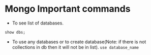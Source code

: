 # Mongo Important commands
- To see list of databases.
```
show dbs;
```
- To use any databases or to create database(Note: if there is not collections in db then it will not be in list).
```use database_name```
